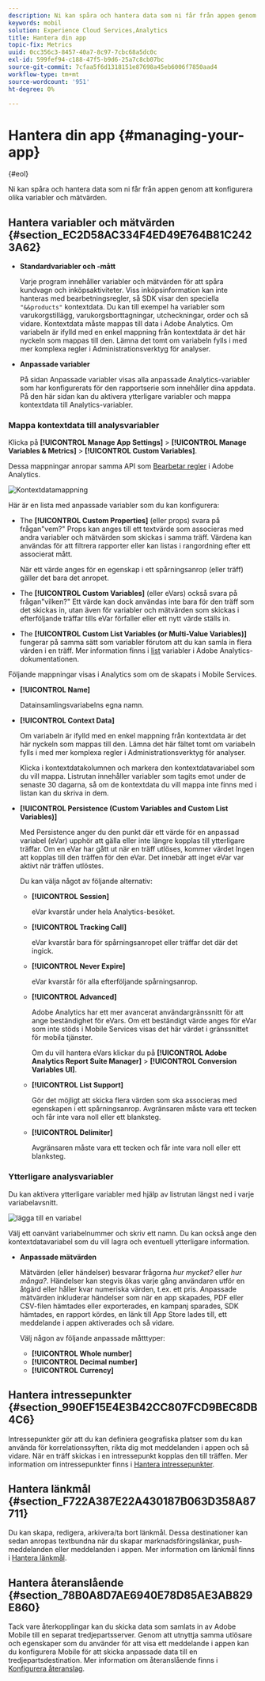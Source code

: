 ```yaml
---
description: Ni kan spåra och hantera data som ni får från appen genom att konfigurera olika variabler och mätvärden.
keywords: mobil
solution: Experience Cloud Services,Analytics
title: Hantera din app
topic-fix: Metrics
uuid: 0cc356c3-8457-40a7-8c97-7cbc68a5dc0c
exl-id: 599fef94-c188-47f5-b9d6-25a7c8cb07bc
source-git-commit: 7cfaa5f6d1318151e87698a45eb6006f7850aad4
workflow-type: tm+mt
source-wordcount: '951'
ht-degree: 0%

---
```


# Hantera din app {#managing-your-app}

{#eol}

Ni kan spåra och hantera data som ni får från appen genom att konfigurera olika variabler och mätvärden.

## Hantera variabler och mätvärden {#section_EC2D58AC334F4ED49E764B81C2423A62}

* **Standardvariabler och -mått**

   Varje program innehåller variabler och mätvärden för att spåra kundvagn och inköpsaktiviteter. Viss inköpsinformation kan inte hanteras med bearbetningsregler, så SDK visar den speciella `"&&products"` kontextdata. Du kan till exempel ha variabler som varukorgstillägg, varukorgsborttagningar, utcheckningar, order och så vidare. Kontextdata måste mappas till data i Adobe Analytics. Om variabeln är ifylld med en enkel mappning från kontextdata är det här nyckeln som mappas till den. Lämna det tomt om variabeln fylls i med mer komplexa regler i Administrationsverktyg för analyser.

* **Anpassade variabler**

   På sidan Anpassade variabler visas alla anpassade Analytics-variabler som har konfigurerats för den rapportserie som innehåller dina appdata. På den här sidan kan du aktivera ytterligare variabler och mappa kontextdata till Analytics-variabler.

### Mappa kontextdata till analysvariabler

Klicka på **[!UICONTROL Manage App Settings]** > **[!UICONTROL Manage Variables & Metrics]** > **[!UICONTROL Custom Variables]**.

Dessa mappningar anropar samma API som [Bearbetar regler](https://experienceleague.adobe.com/docs/analytics/admin/admin-tools/processing-rules/processing-rules.html) i Adobe Analytics.

![Kontextdatamappning](assets/custom_data_content.png)

Här är en lista med anpassade variabler som du kan konfigurera:

* The **[!UICONTROL Custom Properties]** (eller props) svara på frågan&quot;vem?&quot; Props kan anges till ett textvärde som associeras med andra variabler och mätvärden som skickas i samma träff. Värdena kan användas för att filtrera rapporter eller kan listas i rangordning efter ett associerat mått.

   När ett värde anges för en egenskap i ett spårningsanrop (eller träff) gäller det bara det anropet.

* The **[!UICONTROL Custom Variables]** (eller eVars) också svara på frågan&quot;vilken?&quot; Ett värde kan dock användas inte bara för den träff som det skickas in, utan även för variabler och mätvärden som skickas i efterföljande träffar tills eVar förfaller eller ett nytt värde ställs in.
* The **[!UICONTROL Custom List Variables (or Multi-Value Variables)]** fungerar på samma sätt som variabler förutom att du kan samla in flera värden i en träff. Mer information finns i [list](https://experienceleague.adobe.com/docs/analytics/implementation/vars/page-vars/list.html?lang=en) variabler i Adobe Analytics-dokumentationen.

Följande mappningar visas i Analytics som om de skapats i Mobile Services.

* **[!UICONTROL Name]**

   Datainsamlingsvariabelns egna namn.

* **[!UICONTROL Context Data]**

   Om variabeln är ifylld med en enkel mappning från kontextdata är det här nyckeln som mappas till den. Lämna det här fältet tomt om variabeln fylls i med mer komplexa regler i Administrationsverktyg för analyser.

   Klicka i kontextdatakolumnen och markera den kontextdatavariabel som du vill mappa. Listrutan innehåller variabler som tagits emot under de senaste 30 dagarna, så om de kontextdata du vill mappa inte finns med i listan kan du skriva in dem.

* **[!UICONTROL Persistence (Custom Variables and Custom List Variables)]**

   Med Persistence anger du den punkt där ett värde för en anpassad variabel (eVar) upphör att gälla eller inte längre kopplas till ytterligare träffar. Om en eVar har gått ut när en träff utlöses, kommer värdet Ingen att kopplas till den träffen för den eVar. Det innebär att inget eVar var aktivt när träffen utlöstes.

   Du kan välja något av följande alternativ:

   * **[!UICONTROL Session]**

      eVar kvarstår under hela Analytics-besöket.

   * **[!UICONTROL Tracking Call]**

      eVar kvarstår bara för spårningsanropet eller träffar det där det ingick.

   * **[!UICONTROL Never Expire]**

      eVar kvarstår för alla efterföljande spårningsanrop.
   * **[!UICONTROL Advanced]**

      Adobe Analytics har ett mer avancerat användargränssnitt för att ange beständighet för eVars. Om ett beständigt värde anges för eVar som inte stöds i Mobile Services visas det här värdet i gränssnittet för mobila tjänster.

      Om du vill hantera eVars klickar du på **[!UICONTROL Adobe Analytics Report Suite Manager]** > **[!UICONTROL Conversion Variables UI]**.

   * **[!UICONTROL List Support]**

      Gör det möjligt att skicka flera värden som ska associeras med egenskapen i ett spårningsanrop. Avgränsaren måste vara ett tecken och får inte vara noll eller ett blanksteg.

   * **[!UICONTROL Delimiter]**

      Avgränsaren måste vara ett tecken och får inte vara noll eller ett blanksteg.

### Ytterligare analysvariabler

Du kan aktivera ytterligare variabler med hjälp av listrutan längst ned i varje variabelavsnitt.

![lägga till en variabel](assets/add_variable.png)

Välj ett oanvänt variabelnummer och skriv ett namn. Du kan också ange den kontextdatavariabel som du vill lagra och eventuell ytterligare information.

* **Anpassade mätvärden**

   Mätvärden (eller händelser) besvarar frågorna *hur mycket?* eller *hur många?*. Händelser kan stegvis ökas varje gång användaren utför en åtgärd eller håller kvar numeriska värden, t.ex. ett pris. Anpassade mätvärden inkluderar händelser som när en app skapades, PDF eller CSV-filen hämtades eller exporterades, en kampanj sparades, SDK hämtades, en rapport kördes, en länk till App Store lades till, ett meddelande i appen aktiverades och så vidare.

   Välj någon av följande anpassade måtttyper:

   * **[!UICONTROL Whole number]**
   * **[!UICONTROL Decimal number]**
   * **[!UICONTROL Currency]**

## Hantera intressepunkter {#section_990EF15E4E3B42CC807FCD9BEC8DB4C6}

Intressepunkter gör att du kan definiera geografiska platser som du kan använda för korrelationssyften, rikta dig mot meddelanden i appen och så vidare. När en träff skickas i en intressepunkt kopplas den till träffen. Mer information om intressepunkter finns i [Hantera intressepunkter](/help/using/location/t-manage-points.md).

## Hantera länkmål {#section_F722A387E22A430187B063D358A87711}

Du kan skapa, redigera, arkivera/ta bort länkmål. Dessa destinationer kan sedan anropas textbundna när du skapar marknadsföringslänkar, push-meddelanden eller meddelanden i appen. Mer information om länkmål finns i [Hantera länkmål](/help/using/acquisition-main/c-manage-link-destinations/t-archive-unarchive-link-destinations.md).

## Hantera återanslående {#section_78B0A8D7AE6940E78D85AE3AB829E860}

Tack vare återkopplingar kan du skicka data som samlats in av Adobe Mobile till en separat tredjepartsserver. Genom att utnyttja samma utlösare och egenskaper som du använder för att visa ett meddelande i appen kan du konfigurera Mobile för att skicka anpassade data till en tredjepartsdestination. Mer information om återanslående finns i [Konfigurera återanslag](/help/using/c-manage-app-settings/c-mob-confg-app/signals.md).

